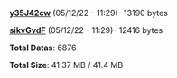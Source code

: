 [**y35J42cw**](/data/y35J42cw.txt) (05/12/22 - 11:29)- 13190 bytes

[**sikvGvdF**](/data/sikvGvdF.txt) (05/12/22 - 11:29)- 12416 bytes

**Total Datas**: 6876

**Total Size**: 41.37 MB / 41.4 MB